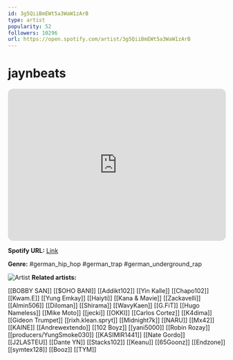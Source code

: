 ```yaml
---
id: 3g5QiiBmEWt5a3WaW1zArB
type: artist
popularity: 52
followers: 10296
url: https://open.spotify.com/artist/3g5QiiBmEWt5a3WaW1zArB
---
```

# jaynbeats

<iframe style="border-radius:12px" src="https://open.spotify.com/embed/artist/3g5QiiBmEWt5a3WaW1zArB" width="100%" height="352" frameBorder="0" allowfullscreen="" allow="autoplay; clipboard-write; encrypted-media; fullscreen; picture-in-picture" loading="lazy"></iframe>

**Spotify URL:** [Link](https://open.spotify.com/artist/3g5QiiBmEWt5a3WaW1zArB)

**Genre:**  #german_hip_hop #german_trap #german_underground_rap

![Artist](https://i.scdn.co/image/ab6761610000e5ebcc83ac218ef56f68cbcb1b49)
**Related artists:**

[[BOBBY SAN]]
[[$OHO BANI]]
[[Addikt102]]
[[Yin Kalle]]
[[Chapo102]]
[[Kwam.E]]
[[Yung Emkay]]
[[Haiyti]]
[[Kana & Mavie]]
[[Zackavelli]]
[[Almin506]]
[[Diloman]]
[[Shirama]]
[[WavyKaen]]
[[G.FiT]]
[[Hugo Nameless]]
[[Mike Moto]]
[[jecki]]
[[OKKI]]
[[Carlos Cortez]]
[[K4dima]]
[[Gideon Trumpet]]
[[rixh.klean.spryt]]
[[Midnight7k]]
[[NARU]]
[[Mx42]]
[[KAINE]]
[[Andrewextendo]]
[[102 Boyz]]
[[yani5000]]
[[Robin Rozay]]
[[producers/YungSmoke030]]
[[KASIMIR1441]]
[[Nate Gordo]]
[[J2LASTEU]]
[[Dante YN]]
[[Stacks102]]
[[Keanu]]
[[65Goonz]]
[[Endzone]]
[[symtex128]]
[[Booz]]
[[TYM]]

